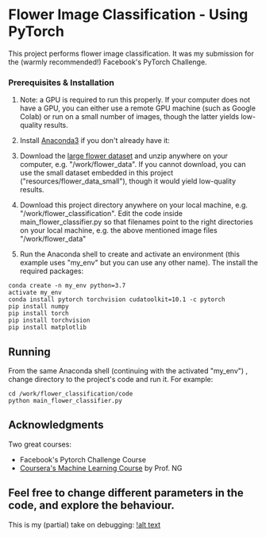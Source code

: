 # Flower Image Classification - Using PyTorch
This project performs flower image classification. It was my submission for the (warmly recommended!) Facebook's PyTorch Challenge.

### Prerequisites & Installation

1. Note: a GPU is required to run this properly. If your computer does not have a GPU, you can either use a remote GPU machine (such as Google Colab) or run on a small number of images, though the latter yields low-quality results.

2. Install [Anaconda3](https://www.anaconda.com/distribution/) if you don't already have it: 

3. Download the [large flower dataset](http://www.robots.ox.ac.uk/~vgg/data/flowers/102/) and unzip anywhere on your computer, e.g. "/work/flower_data". If you cannot download, you can use the small dataset embedded in this project ("resources/flower_data_small"), though it would yield low-quality results.

4. Download this project directory anywhere on your local machine, e.g. "/work/flower_classification". Edit the code inside main_flower_classifier.py so that filenames point to the right directories on your local machine, e.g. the above mentioned image files "/work/flower_data"

5. Run the Anaconda shell to create and activate an environment (this example uses "my_env" but you can use any other name). The install the required packages:
```
conda create -n my_env python=3.7
activate my_env
conda install pytorch torchvision cudatoolkit=10.1 -c pytorch
pip install numpy
pip install torch
pip install torchvision
pip install matplotlib
```

## Running
From the same Anaconda shell (continuing with the activated "my_env") , change directory to the project's code and run it. For example:
```
cd /work/flower_classification/code
python main_flower_classifier.py
```
## Acknowledgments
Two great courses:
* Facebook's Pytorch Challenge Course
* [Coursera's Machine Learning Course](https://www.coursera.org/learn/machine-learning/home/welcome) by Prof. NG

## Feel free to change different parameters in the code, and explore the behaviour.
This is my (partial) take on debugging:
[!alt text](https://github.com/pelmam/flower_classification/blob/master/proj04pytorch/resources/ML%20training%20thoughts.png)
